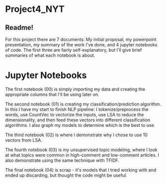 # Project4_NYT
## Readme!

For this project there are 7 documents: My initial proposal, my powerpoint presentation, my summary of the work I've done,
and 4 jupyter notebooks of code.  The first three are fairly self-explanatory, but I'll give brief summaries of what each
notebook is about.

# Jupyter Notebooks

The first notebook (00) is simply importing my data and creating the appropriate columns that I'll be using later on.

The second notebook (01) is creating my classification/prediction algorithm.  In this I have my start to finish NLP pipeline:
I tokenize/preprocess the words, use CountVec to vectorize the inputs, use LSA to reduce the dimensionality, and then feed
these vectors into different classification algorithms.  I also graph my models to determine which is the best to use.

The third notebook (02) is where I demonstrate why I chose to use 10 vectors from LSA.

The fourth notebook (03) is my unsupervised topic modeling, where I look at what topics were common in high-comment and 
low-comment articles.  I also demonstrate using the same technique with TFIDF.

The final notebook (04) is scrap - it's models that I tried working with and ended up discarding, but thought the code might
be useful.
